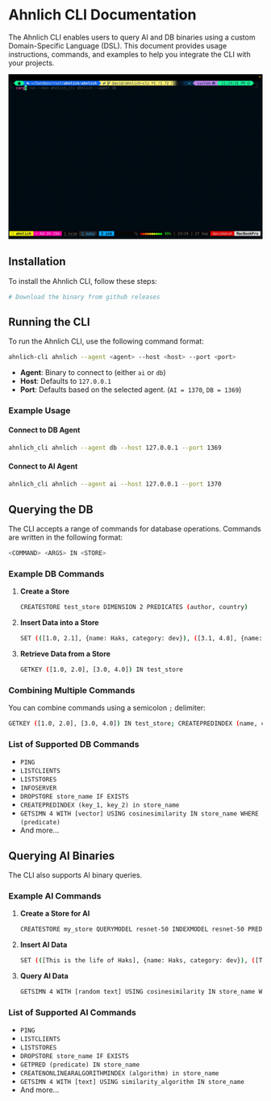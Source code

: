 
# Ahnlich CLI Documentation

The Ahnlich CLI enables users to query AI and DB binaries using a custom Domain-Specific Language (DSL). This document provides usage instructions, commands, and examples to help you integrate the CLI with your projects.

![Ahnlich CLI](../../assets/cli-clear.gif)

## Installation

To install the Ahnlich CLI, follow these steps:
```bash
# Download the binary from github releases
```

## Running the CLI

To run the Ahnlich CLI, use the following command format:
```bash
ahnlich-cli ahnlich --agent <agent> --host <host> --port <port>
```
- **Agent**: Binary to connect to (either `ai` or `db`)
- **Host**: Defaults to `127.0.0.1`
- **Port**: Defaults based on the selected agent. (`AI = 1370`, `DB = 1369`)

### Example Usage

#### Connect to DB Agent
```bash
ahnlich_cli ahnlich --agent db --host 127.0.0.1 --port 1369
```

#### Connect to AI Agent
```bash
ahnlich_cli ahnlich --agent ai --host 127.0.0.1 --port 1370
```

## Querying the DB

The CLI accepts a range of commands for database operations. Commands are written in the following format:

```bash
<COMMAND> <ARGS> IN <STORE>
```

### Example DB Commands

1. **Create a Store**  
   ```bash
   CREATESTORE test_store DIMENSION 2 PREDICATES (author, country)
   ```

2. **Insert Data into a Store**  
   ```bash
   SET (([1.0, 2.1], {name: Haks, category: dev}), ([3.1, 4.8], {name: Deven, category: dev})) in test_store
   ```

3. **Retrieve Data from a Store**  
   ```bash
   GETKEY ([1.0, 2.0], [3.0, 4.0]) IN test_store
   ```

### Combining Multiple Commands

You can combine commands using a semicolon `;` delimiter:

```bash
GETKEY ([1.0, 2.0], [3.0, 4.0]) IN test_store; CREATEPREDINDEX (name, category) in test_store
```

### List of Supported DB Commands

- `PING`
- `LISTCLIENTS`
- `LISTSTORES`
- `INFOSERVER`
- `DROPSTORE store_name IF EXISTS`
- `CREATEPREDINDEX (key_1, key_2) in store_name`
- `GETSIMN 4 WITH [vector] USING cosinesimilarity IN store_name WHERE (predicate)`
- And more...

## Querying AI Binaries

The CLI also supports AI binary queries.

### Example AI Commands

1. **Create a Store for AI**  
   ```bash
   CREATESTORE my_store QUERYMODEL resnet-50 INDEXMODEL resnet-50 PREDICATES (author, country) NONLINEARALGORITHMINDEX (kdtree)
   ```

2. **Insert AI Data**  
   ```bash
   SET (([This is the life of Haks], {name: Haks, category: dev}), ([This is the life of Deven], {name: Deven, category: dev})) in store
   ```

3. **Query AI Data**  
   ```bash
   GETSIMN 4 WITH [random text] USING cosinesimilarity IN store_name WHERE (author = dickens)
   ```

### List of Supported AI Commands

- `PING`
- `LISTCLIENTS`
- `LISTSTORES`
- `DROPSTORE store_name IF EXISTS`
- `GETPRED (predicate) IN store_name`
- `CREATENONLINEARALGORITHMINDEX (algorithm) in store_name`
- `GETSIMN 4 WITH [text] USING similarity_algorithm IN store_name`
- And more...